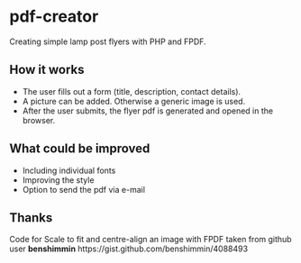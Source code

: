# pdf-creator
Creating simple lamp post flyers with PHP and FPDF.


<h2>How it works</h2>
<ul>
  <li>The user fills out a form (title, description, contact details).</li>
  <li>A picture can be added. Otherwise a generic image is used.</li>
  <li>After the user submits, the flyer pdf is generated and opened in the browser.</li>
</ul>


<h2>What could be improved</h2>
<ul>
  <li>Including individual fonts</li>
  <li>Improving the style</li>
  <li>Option to send the pdf via e-mail</li>
</ul>


<h2>Thanks</h2>
Code for Scale to fit and centre-align an image with FPDF taken from github user <b>benshimmin</b>
https://gist.github.com/benshimmin/4088493

